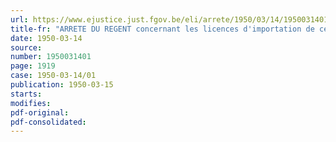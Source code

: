 ```yaml
---
url: https://www.ejustice.just.fgov.be/eli/arrete/1950/03/14/1950031401/justel
title-fr: "ARRETE DU REGENT concernant les licences d'importation de certains fromages et complétant l'arrêté du Régent du 25 février 1950 établissant un droit spécial à l'importation de certains produits agricoles et horticoles <abrogé par ADR 17-05-1950>"
date: 1950-03-14
source:
number: 1950031401
page: 1919
case: 1950-03-14/01
publication: 1950-03-15
starts:
modifies:
pdf-original:
pdf-consolidated:
---
```


